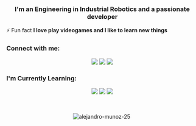 
 
<h3 align="center">I'm an Engineering in Industrial Robotics and a passionate developer</h3>

⚡ Fun fact **I love play videogames and I like to learn new things**

### Connect with me:
<p align="center">
<a href="https://www.linkedin.com/in/alejandro-munoz-c/"><img src="https://img.shields.io/badge/LinkedIn-0077B5?style=for-the-badge&logo=linkedin&logoColor=white"></a>
<a href="https://alejandro-munoz.web.app/"><img src="https://img.shields.io/badge/Portfolio-0A0A0A?style=for-the-badge&logo=dev.to&logoColor=white"></a> 
<a href="https://www.leetcode.com/alejaandromunoz25"><img src="https://img.shields.io/badge/LeetCode-FF5733?style=for-the-badge&logo=leetcode&logoColor=white"></a>
</p>

### I'm Currently Learning:
<p align="center">
<img src="https://img.shields.io/badge/Angular-EA3434?style=for-the-badge&logo=angular&logoColor=white">
<img src="https://img.shields.io/badge/Spring-4CC035?style=for-the-badge&logo=spring&logoColor=white">
<img src="https://img.shields.io/badge/Laravel-FD3504?style=for-the-badge&logo=laravel&logoColor=white">
</p>

</br>
<p align="center"><img align="center" src="https://github-readme-stats.vercel.app/api/top-langs?username=alejandro-munoz-25&show_icons=true&theme=radical&locale=en&layout=compact" alt="alejandro-munoz-25" />&nbsp;
</p>
</br>
